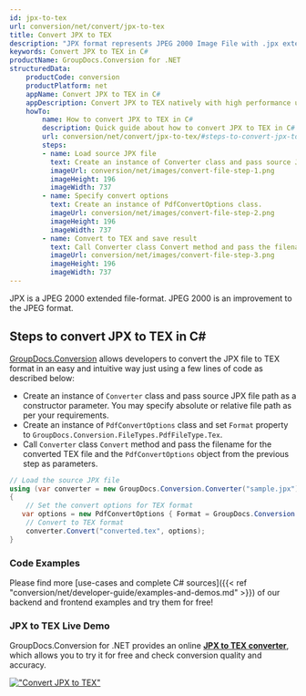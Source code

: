 ```yaml
---
id: jpx-to-tex
url: conversion/net/convert/jpx-to-tex
title: Convert JPX to TEX
description: "JPX format represents JPEG 2000 Image File with .jpx extension. Learn how to convert JPX to TEX file programmatically in C# language using GroupDocs.Conversion for .NET library."
keywords: Convert JPX to TEX in C#
productName: GroupDocs.Conversion for .NET
structuredData:
    productCode: conversion
    productPlatform: net
    appName: Convert JPX to TEX in C#
    appDescription: Convert JPX to TEX natively with high performance using C# language and server side GroupDocs.Conversion for .NET APIs, without the use of any software like Microsoft or Open Office.
    howTo:
        name: How to convert JPX to TEX in C# 
        description: Quick guide about how to convert JPX to TEX in C# with high performance and accuracy.
        url: conversion/net/convert/jpx-to-tex/#steps-to-convert-jpx-to-tex-in-c
        steps:
        - name: Load source JPX file 
          text: Create an instance of Converter class and pass source JPX file path as a constructor parameter. You may specify absolute or relative file path as per your requirements. 
          imageUrl: conversion/net/images/convert-file-step-1.png
          imageHeight: 196
          imageWidth: 737
        - name: Specify convert options 
          text: Create an instance of PdfConvertOptions class.
          imageUrl: conversion/net/images/convert-file-step-2.png
          imageHeight: 196
          imageWidth: 737
        - name: Convert to TEX and save result 
          text: Call Converter class Convert method and pass the filename for the converted HTML file and the PdfConvertOptions object from the previous step as parameters.
          imageUrl: conversion/net/images/convert-file-step-3.png
          imageHeight: 196
          imageWidth: 737
---
```


JPX is a JPEG 2000 extended file-format. JPEG 2000 is an improvement to the JPEG format.

## Steps to convert JPX to TEX in C#

[GroupDocs.Conversion](https://products.groupdocs.com/conversion/net) allows developers to convert the JPX file to TEX format in an easy and intuitive way just using a few lines of code as described below:

* Create an instance of `Converter` class and pass source JPX file path as a constructor parameter. You may specify absolute or relative file path as per your requirements. 
* Create an instance of `PdfConvertOptions` class and set `Format` property to `GroupDocs.Conversion.FileTypes.PdfFileType.Tex`.
* Call `Converter` class `Convert` method and pass the filename for the converted TEX file and the `PdfConvertOptions` object from the previous step as parameters.

```csharp
// Load the source JPX file
using (var converter = new GroupDocs.Conversion.Converter("sample.jpx"))
{
    // Set the convert options for TEX format
   var options = new PdfConvertOptions { Format = GroupDocs.Conversion.FileTypes.PdfFileType.Tex };
    // Convert to TEX format
    converter.Convert("converted.tex", options);
}
```

### Code Examples

Please find more [use-cases and complete C# sources]({{< ref "conversion/net/developer-guide/examples-and-demos.md" >}}) of our backend and frontend examples and try them for free!

### JPX to TEX Live Demo

GroupDocs.Conversion for .NET provides an online [**JPX to TEX converter**](https://products.groupdocs.app/conversion/jpx-to-tex), which allows you to try it for free and check conversion quality and accuracy.

[!["Convert JPX to TEX"](conversion/net/images/convert-to-tex/convert-jpx-to-tex.png)](https://products.groupdocs.app/conversion/jpx-to-tex)